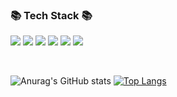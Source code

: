 ### 📚 Tech Stack 📚
<p>
<img src="https://img.shields.io/badge/HTML5-E34F26?style=flat-square&logo=HTML5&logoColor=white"/>
<img src="https://img.shields.io/badge/CSS3-1572B6?style=flat-square&logo=CSS3&logoColor=white"/>
<img src="https://img.shields.io/badge/Sass-CC6699?style=flat-square&logo=Sass&logoColor=white"/>
<img src="https://img.shields.io/badge/Tailwind CSS-06B6D4?style=flat-square&logo=Tailwind CSS&logoColor=white"/>
<img src="https://img.shields.io/badge/JavaScript-F7DF1E?style=flat-square&logo=JavaScript&logoColor=black"/>
<img src="https://img.shields.io/badge/React-61DAFB?style=flat-square&logo=React&logoColor=black"/>
<!--     <img src="https://img.shields.io/badge/Next.js-000000?style=flat-square&logo=Next.js&logoColor=white"/> -->
<!-- <img src="https://img.shields.io/badge/Vue.js-4FC08D?style=flat-square&logo=Vue.js&logoColor=white"/> -->
</p>
<br/> 

![Anurag's GitHub stats](https://github-readme-stats.vercel.app/api?username=an1413&show_icons=true&theme=solarized-light) [![Top Langs](https://github-readme-stats.vercel.app/api/top-langs/?username=an1413&layout=compact)](https://github.com/anuraghazra/github-readme-stats)

<!-- [![Readme Card](https://github-readme-stats.vercel.app/api/pin/?username=an1413&repo=github-readme-stats)](https://github.com/anuraghazra/github-readme-stats) -->

